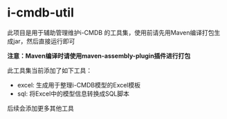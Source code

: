 # i-cmdb-util
此项目是用于辅助管理维护i-CMDB 的工具集，使用前请先用Maven编译打包生成jar，然后直接运行即可

**注意：Maven编译时请使用maven-assembly-plugin插件进行打包**

此工具集当前添加了如下工具：
+ excel:	生成用于整理i-CMDB模型的Excel模板
+ sql:	将Excel中的模型信息转换成SQL脚本


后续会添加更多其他工具